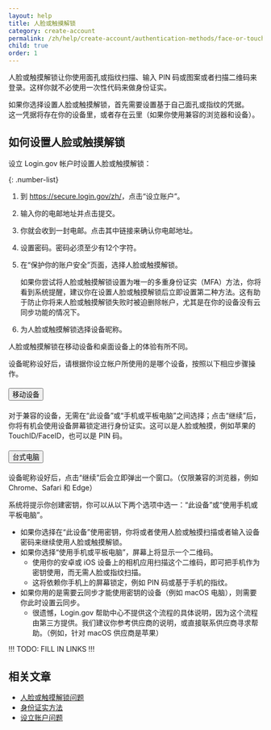 ```yaml
---
layout: help
title: 人脸或触摸解锁
category: create-account
permalink: /zh/help/create-account/authentication-methods/face-or-touch-unlock/
child: true
order: 1
---
```


人脸或触摸解锁让你使用面孔或指纹扫描、输入 PIN 码或图案或者扫描二维码来登录。这样你就不必使用一次性代码来做身份证实。

如果你选择设置人脸或触摸解锁，首先需要设置基于自己面孔或指纹的凭据。  
这一凭据将存在你的设备里，或者存在云里（如果你使用兼容的浏览器和设备）。

## 如何设置人脸或触摸解锁

设立 Login.gov 帐户时设置人脸或触摸解锁：

{: .number-list}

1. 到 <https://secure.login.gov/zh/>，点击“设立账户”。
2. 输入你的电邮地址并点击提交。
3. 你就会收到一封电邮。点击其中链接来确认你电邮地址。
4. 设置密码。密码必须至少有12个字符。
5. 在“保护你的账户安全”页面，选择人脸或触摸解锁。

   如果你尝试将人脸或触摸解锁设置为唯一的多重身份证实（MFA）方法，你将看到系统提醒，建议你在设置人脸或触摸解锁后立即设置第二种方法。这有助于防止你将来人脸或触摸解锁失败时被迫删除帐户，尤其是在你的设备没有云同步功能的情况下。
6. 为人脸或触摸解锁选择设备昵称。

人脸或触摸解锁在移动设备和桌面设备上的体验有所不同。

设备昵称设好后，请根据你设立帐户所使用的是哪个设备，按照以下相应步骤操作。

<div class="usa-accordion usa-accordion--bordered margin-y-4">
  <h4 class="usa-accordion__heading">
    <button
      type="button"
      class="usa-accordion__button"
      aria-expanded="true"
      aria-controls="b-a1"
    >
      移动设备
    </button>
  </h4>
  <div id="b-a1" class="usa-accordion__content usa-prose">
    <p>
      对于兼容的设备，无需在“此设备”或“手机或平板电脑”之间选择；点击“继续”后，你将有机会使用设备屏幕锁定进行身份证实。这可以是人脸或触摸，例如苹果的 TouchID/FaceID，也可以是 PIN 码。
    </p>
  </div>
</div>

<div class="usa-accordion usa-accordion--bordered margin-y-4">
  <h4 class="usa-accordion__heading">
    <button
      type="button"
      class="usa-accordion__button"
      aria-expanded="true"
      aria-controls="b-a2"
    >
      台式电脑
    </button>
  </h4>
  <div id="b-a2" class="usa-accordion__content usa-prose">
    <p>
      设备昵称设好后，点击“继续”后会立即弹出一个窗口。（仅限兼容的浏览器，例如 Chrome、Safari 和 Edge）
    </p>
    <p>
      系统将提示你创建密钥，你可以从以下两个选项中选一：“此设备”或“使用手机或平板电脑”。
    </p>
    <ul>
      <li>
        如果你选择在“此设备”使用密钥，你将或者使用人脸或触摸扫描或者输入设备密码来继续使用人脸或触摸解锁。
      </li>
      <li>
        如果你选择“使用手机或平板电脑”，屏幕上将显示一个二维码。
        <ul>
          <li>
            使用你的安卓或 iOS 设备上的相机应用扫描这个二维码，即可把手机作为密钥使用，而无需人脸或指纹扫描。
          </li>
          <li>
            这将依赖你手机上的屏幕锁定，例如 PIN 码或基于手机的指纹。
          </li>
        </ul>
      </li>
      <li>
        如果你用的是需要云同步才能使用密钥的设备（例如 macOS 电脑），则需要你此时设置云同步。
        <ul>
          <li>
            很遗憾，Login.gov 帮助中心不提供这个流程的具体说明，因为这个流程由第三方提供。我们建议你参考供应商的说明，或直接联系供应商寻求帮助。（例如，针对 macOS 供应商是苹果）
          </li>
        </ul>
      </li>
    </ul>
  </div>
</div>

!!! TODO: FILL IN LINKS !!!

## 相关文章

* [人脸或触摸解锁问题](#)
* [身份证实方法](#)
* [设立账户问题](#)